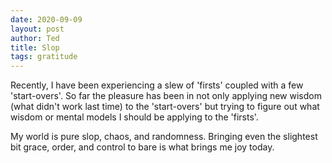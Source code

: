 ```yaml
---
date: 2020-09-09
layout: post
author: Ted
title: Slop
tags: gratitude
---
```

Recently, I have been experiencing a slew of 'firsts' coupled with a few 'start-overs'. So far the pleasure has been in not only applying new wisdom (what didn't work last time) to the 'start-overs' but trying to figure out what wisdom or mental models I should be applying to the 'firsts'.

My world is pure slop, chaos, and randomness. Bringing even the slightest bit grace, order, and control to bare is what brings me joy today.
